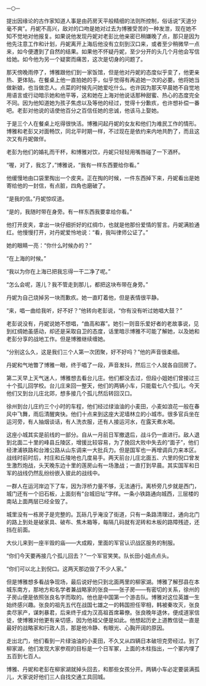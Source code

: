     一〇一 

   提出因缘论的古作家知道人事是由药房天平般精细的法则所控制，俗话说“天道分毫不爽”。丹妮不高兴，敌对的口吻是她对过去为博雅受苦的一种发泄，现在她不知不觉地对他报复。如果说他发现丹妮对老彭比他亲密已稍嫌晚了点，那只是因为他先注意工作和计划，丹妮离开上海后他没有立刻到汉口来，或者至少稍微早一点来，如今便遭到了自然的结果。如果他不怀疑丹妮，至少分开的头几个月他会写信给她。如今他为另一个疑窦而痛苦，这次是切身的问题了。

   那天傍晚雨停了，博雅跟他们到一家饭馆，但是他对丹妮的态度似乎变了，他更亲热、更体贴。在餐桌上他一直拍她的手，似乎觉得有再追她一次的必要。他将她当做新娘，也当做恋人。点菜的时候先问她爱吃什么。也许因为那天早晨她不自觉地用语言或行动暗示她和他平等，这和她在上海对他说话那种甜蜜、热心的态度完全不同。因为他知道她为孩子焦虑以及等他的经过，觉得十分歉疚，也许想补偿一番吧。老彭对他说的话使他百分之百信任她的忠诚，他该马上娶她。

   于是三个人在餐桌上吃得很快活。博雅问起丹妮的女友和他们为难民工作的情形。博雅和老彭又对面畅饮，同北平时期一样，不过现在是依约来内地共酌了，而且这次又有丹妮做伴。

   老彭为他们的婚礼而干杯，和博雅对饮，丹妮只轻轻用嘴唇碰了一下酒杯。

   “喔，对了，我忘了，”博雅说，“我有一样东西要给你看。”

   他缓慢地由口袋里掏出一个皮夹。正在掏的时候，一件东西掉下来，丹妮看出是她寄给他的一封信，有点脏，四角也磨破了。

   “是我的信。”丹妮惊叹道。

   “是的，我随时带在身旁。有一样东西我要拿给你看。”

   他打开皮夹，拿出一块仔细折好的红绸巾，也就是他那份爱情的誓言。丹妮满脸通红。他慢慢打开，对丹妮爱怜地说：“看，我叫律师公证了。”

   她的眼睛一亮：“你什么时候办的？”

   “在上海的时候。”

   “我以为你在上海已把我忘得一干二净了呢。”

   “怎么会呢，莲儿？我不管走到那儿，都把这块布带在身旁。”

   丹妮为自己烧掉另一块而歉疚。她一直盯着他，但是表情很平静。

   “来，唱一曲给我听，好不好？”他转向老彭说，“你有没有听过她唱大鼓？”

   老彭说没有，丹妮说她不想唱，“曲高和寡”。她引一则音乐爱好者的老故事说，见到红绸她虽感动，却还是采取自卫的态度，话里暗示博雅不可能了解她，以及她和老彭分享的战地工作。但是博雅继续缠她。

   “分别这么久，这是我们三个人第一次团聚，好不好吗？”他的声音很柔细。

   丹妮和气地瞥了博雅一眼，终于唱了一段，声音发抖，然后三个人就各自回房了。

   第二天早上天气迷人，博雅想去看台儿庄。他们都没去过，但段小姐她们曾接过三十个孤儿回学校。台儿庄来回一整天，他们的两辆小车，只能载七八个孤儿。今天他们又到台儿庄北郊，想多接几个孤儿然后转回汉口。

   徐州到台儿庄约三个小时的车程，他们经过绿油油的小麦田，小麦如浪花一般在春风中飞舞，雨后清醒爽快。他们十点来到这座大泥墙林立的小城市。很多官兵坐在运河旁，有人抽烟谈话，有人洗衣服，还有人接运河水，在露天煮水喝。

   这座小城其实是前线的一部分。自从一月前日军撤退后，战斗仍一直进行。敌人退到北面二十里的峰县丘陵区，增援比较容易，为了挽回大败中失去的“面子”，他们经津浦铁路和台潍公路从山东调来一大批兵力。但是国军也一再增调兵力来本区。战线时前时后，村庄和丘陵地也几度易手。两天前台儿庄北面五、六里的倪口曾发生激烈炮战，头天晚东边十里的莲房山有一场激战；一直打到早晨。其实国军和日军的战线仍然乱纷纷嵌入彼此的战线中。

   一群人在运河岸边下了车，因为浮桥力量不够，无法通行。离桥旁几步就是西门，城门还有一个旧石板，上面刻有“台城旧址”字样。一条小铁路通向城西，三层楼的南站上面两层已经全毁了。

   城里没有一栋房子是完整的。瓦砾几乎淹没了街道，只有一条路清理过，通向北门的路上到处是破家具、破布、焦木箱等，每隔几码就有泥砖和木板的路障残迹，还挡在前面。

   大伙儿来到一座半毁的庙——大成殿，里面的军官认识战区服务的制服。

   “你们今天要再接几个孤儿回去？”一个军官笑笑。队长田小姐点点头。

   “你们可以北上到倪口。这两天那边毁了不少人家。”

   但是博雅想多看战争现场，最后说好他只到北面两里的柳家湖。博雅了解邳县在本城东南方，那地方和名学者兼战略家的张良——张子房——有密切的关系，徐州的子房山便是依照张良名字而取的。他也是中国第一个游击队。博雅对这位英雄一生始终感兴趣。张良的祖先五代在战国七雄之一的韩国担任宰相，韩被秦攻灭，张良卖尽家产，谋刺暴君，后来终于成为汉高祖首席幕僚。张良晚年退休，便成道家信徒，使博雅对他更有亲切感，因为他祖父便是如此。他想起历史上道教信徒一直是最好的战略家和行政人员，那是他冷静、有眼光、心胸开阔的原因。

   走出北门，他们看到一片绿油油的小麦田，不久又从四辆日本破坦克旁经过。到了柳家湖，他们发现大家参观的目标是一个日军冢，上面的木柱指出，一个冢内埋了五百到七百人。

   博雅、丹妮和老彭在柳家湖就掉头回去，和那些女孩分开。两辆小车必定要装满孤儿，大家说好他们三人自找交通工具回城。

